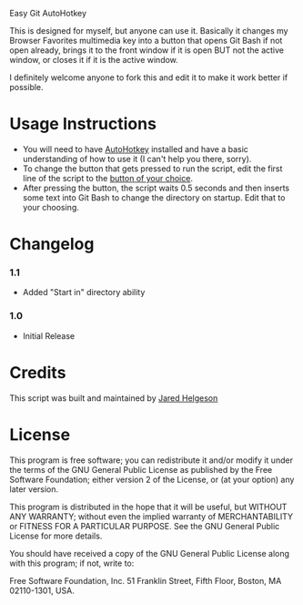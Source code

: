Easy Git AutoHotkey

This is designed for myself, but anyone can use it. Basically it changes my Browser Favorites multimedia key into a button that opens Git Bash if not open already, brings it to the front window if it is open BUT not the active window, or closes it if it is the active window.

I definitely welcome anyone to fork this and edit it to make it work better if possible.

Usage Instructions
===========

* You will need to have [AutoHotkey](http://autohotkey.com) installed and have a basic understanding of how to use it (I can't help you there, sorry).
* To change the button that gets pressed to run the script, edit the first line of the script to the [button of your choice](http://www.autohotkey.com/docs/KeyList.htm).
* After pressing the button, the script waits 0.5 seconds and then inserts some text into Git Bash to change the directory on startup. Edit that to your choosing.

Changelog
===========

### 1.1
* Added "Start in" directory ability

### 1.0
* Initial Release

Credits
===========

This script was built and maintained by [Jared Helgeson](http://divinethemes.com)

License
===========

This program is free software; you can redistribute it and/or modify it under the terms of the GNU General Public License as published by the Free Software Foundation; either version 2 of the License, or (at your option) any later version.

This program is distributed in the hope that it will be useful, but WITHOUT ANY WARRANTY; without even the implied warranty of MERCHANTABILITY or FITNESS FOR A PARTICULAR PURPOSE.  See the GNU General Public License for more details.

You should have received a copy of the GNU General Public License along with this program; if not, write to:

Free Software Foundation, Inc.
51 Franklin Street, Fifth Floor,
Boston, MA
02110-1301, USA.